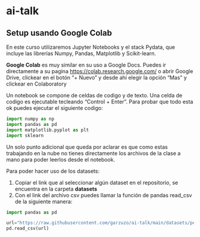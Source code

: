 # ai-talk


## Setup usando Google Colab
En este curso utilizaremos Jupyter Notebooks y el stack Pydata, que incluye las librerías Numpy, Pandas, Matplotlib y Scikit-learn.

**Google Colab** es muy similar en su uso a Google Docs. Puedes ir directamente a su pagina https://colab.research.google.com/ o abrir Google Drive, clickear en el botón “+ Nuevo” y desde ahí elegir la opción “Mas” y clickear en Colaboratory

Un notebook se compone de celdas de codigo y de texto. Una celda de codigo es ejecutable tecleando “Control + Enter”. Para probar que todo esta ok puedes ejecutar el siguiente codigo:

```python
import numpy as np
import pandas as pd
import matplotlib.pyplot as plt
import sklearn
```

Un solo punto adicional que queda por aclarar es que como estas trabajando en la nube no tienes directamente los archivos de la clase a mano para poder leerlos desde el notebook.

Para poder hacer uso de los datasets:
1. Copiar el link que al seleccionar algún dataset en el repositorio, se encuentra en la carpeta **datasets**
2. Con el link del archivo csv puedes llamar la función de pandas read_csv de la siguiente manera:

```python
import pandas as pd

url="https://raw.githubusercontent.com/garzuzo/ai-talk/main/datasets/peliculas.csv"
pd.read_csv(url)
```
